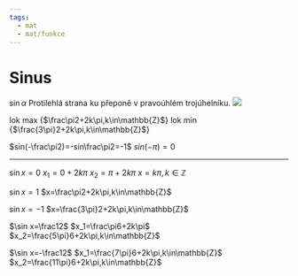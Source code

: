 ```yaml
---
tags:
  - mat
  - mat/funkce
---
```

# Sinus
$\sin \alpha$
Protilehlá strana ku přeponě v pravoúhlém trojúhelníku.
![](Pasted%20image%2020230216111329.png)

lok max {$\frac\pi2+2k\pi,k\in\mathbb{Z}$}
lok min {$\frac{3\pi}2+2k\pi,k\in\mathbb{Z}$}

$sin(-\frac\pi2)=-sin\frac\pi2=-1$
$sin(-\pi)=0$

---

$\sin x=0$
$x_1=0+2k\pi$
$x_2=\pi+2k\pi$
$x=k\pi,k\in\mathbb{Z}$

$\sin x=1$
$x=\frac\pi2+2k\pi,k\in\mathbb{Z}$

$\sin x=-1$
$x=\frac{3\pi}2+2k\pi,k\in\mathbb{Z}$

$\sin x=\frac12$
$x_1=\frac\pi6+2k\pi$
$x_2=\frac{5\pi}6+2k\pi,k\in\mathbb{Z}$

$\sin x=-\frac12$
$x_1=\frac{7\pi}6+2k\pi,k\in\mathbb{Z}$
$x_2=\frac{11\pi}6+2k\pi,k\in\mathbb{Z}$

